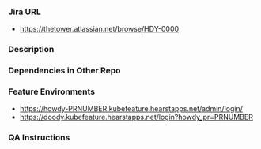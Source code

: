 ### Jira URL
- https://thetower.atlassian.net/browse/HDY-0000

### Description
<Brief description of the code changes.>

### Dependencies in Other Repo
<If this pull request relates to or depends on any changes in another repo link it here.>

### Feature Environments
- https://howdy-PRNUMBER.kubefeature.hearstapps.net/admin/login/
- https://doody.kubefeature.hearstapps.net/login?howdy_pr=PRNUMBER

### QA Instructions
<How QA should test this and check for any possible regressions. Provide test data when applicable.>
